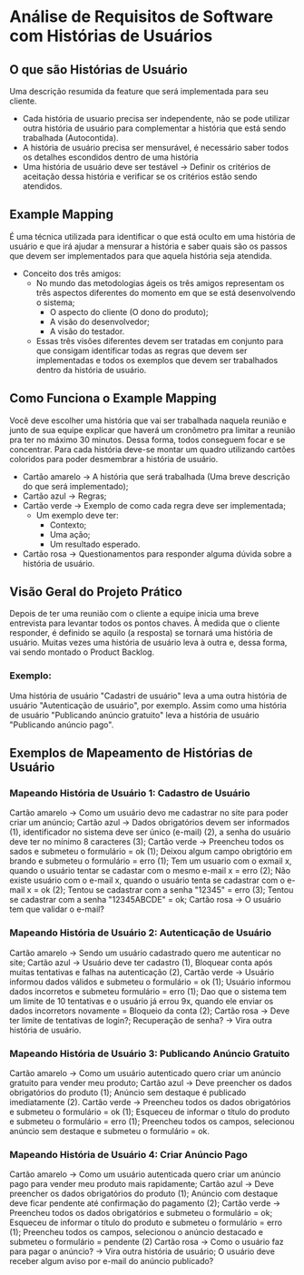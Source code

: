 # Análise de Requisitos de Software com Histórias de Usuários
## O que são Histórias de Usuário
Uma descrição resumida da feature que será implementada para seu cliente.
- Cada história de usuario precisa ser independente, não se pode utilizar outra história de usuário para complementar a história que está sendo trabalhada (Autocontida).
- A história de usuário precisa ser mensurável, é necessário saber todos os detalhes escondidos dentro de uma história
- Uma história de usuário deve ser testável -> Definir os critérios de aceitação dessa história e verificar se os critérios estão sendo atendidos.
## Example Mapping
É uma técnica utilizada para identificar o que está oculto em uma história de usuário e que irá ajudar a mensurar a história e saber quais são os passos que devem ser implementados para que aquela história seja atendida. 
- Conceito dos três amigos:
    - No mundo das metodologias ágeis os três amigos representam os três aspectos diferentes do momento em que se está desenvolvendo o sistema;
        - O aspecto do cliente (O dono do produto);
        - A visão do desenvolvedor;
        - A visão do testador.
    - Essas três visões diferentes devem ser tratadas em conjunto para que consigam identificar todas as regras que devem ser implementadas e todos os exemplos que devem ser trabalhados dentro da história de usuário.
## Como Funciona o Example Mapping
Você deve escolher uma história que vai ser trabalhada naquela reunião e junto de sua equipe explicar que haverá um cronômetro pra limitar a reunião pra ter no máximo 30 minutos. Dessa forma, todos conseguem focar e se concentrar.
Para cada história deve-se montar um quadro utilizando cartões coloridos para poder desmembrar a história de usuário.
- Cartão amarelo -> A história que será trabalhada (Uma breve descrição do que será implementado);
- Cartão azul -> Regras;
- Cartão verde -> Exemplo de como cada regra deve ser implementada;
    - Um exemplo deve ter:
        - Contexto;
        - Uma ação;
        - Um resultado esperado.
- Cartão rosa -> Questionamentos para responder alguma dúvida sobre a história de usuário.
## Visão Geral do Projeto Prático
Depois de ter uma reunião com o cliente a equipe inicia uma breve entrevista para levantar todos os pontos chaves. À medida que o cliente responder, é definido se aquilo (a resposta) se tornará uma história de usuário. Muitas vezes uma história de usuário leva à outra e, dessa forma, vai sendo montado o Product Backlog.
### Exemplo:
Uma história de usuário "Cadastri de usuário" leva a uma outra história de usuário "Autenticação de usuário", por exemplo. Assim como uma história de usuário "Publicando anúncio gratuito" leva a história de usuário "Publicando anúncio pago".
## Exemplos de Mapeamento de Histórias de Usuário
### Mapeando História de Usuário 1: Cadastro de Usuário
Cartão amarelo -> Como um usuário devo me cadastrar no site para poder criar um anúncio;
Cartão azul -> Dados obrigatórios devem ser informados (1), identificador no sistema deve ser único (e-mail) (2), a senha do usuário deve ter no mínimo 8 caracteres (3);
Cartão verde -> Preencheu todos os sados e submeteu o formulário = ok (1); Deixou algum campo obrigtório em brando e submeteu o formulário = erro (1); Tem um usuario com o exmail x, quando o usuário tentar se cadastar com o mesmo e-mail x = erro (2); Não existe usuário com o e-mail x, quando o usuário tenta se cadastrar com o e-mail x = ok (2); Tentou se cadastrar com a senha "12345" = erro (3); Tentou se cadastrar com a senha "12345ABCDE" = ok;
Cartão rosa -> O usuário tem que validar o e-mail?
### Mapeando História de Usuário 2: Autenticação de Usuário
Cartão amarelo -> Sendo um usuário cadastrado quero me autenticar no site;
Cartão azul -> Usuário deve ter cadastro (1), Bloquear conta após muitas tentativas e falhas na autenticação (2), 
Cartão verde -> Usuário informou dados válidos e submeteu o formulário = ok (1); Usuário informou dados incorretos e submeteu formulário = erro (1); Dao que o sistema tem um limite de 10 tentativas e o usuário já errou 9x, quando ele enviar os dados incorretors novamente = Bloqueio da conta (2);
Cartão rosa -> Deve ter limite de tentativas de login?; Recuperação de senha? -> Vira outra história de usuário.
### Mapeando História de Usuário 3: Publicando Anúncio Gratuito
Cartão amarelo -> Como um usuário autenticado quero criar um anúncio gratuito para vender meu produto;
Cartão azul -> Deve preencher os dados obrigatórios do produto (1); Anúncio sem destaque é publicado imediatamente (2).
Cartão verde -> Preencheu todos os dados obrigatórios e submeteu o formulário = ok (1); Esqueceu de informar o título do produto e submeteu o formulário = erro (1); Preencheu todos os campos, selecionou anúncio sem destaque e submeteu o formulário = ok.
### Mapeando História de Usuário 4: Criar Anúncio Pago
Cartão amarelo -> Como um usuário autenticada quero criar um anúncio pago para vender meu produto mais rapidamente;
Cartão azul -> Deve preencher os dados obrigatórios do produto (1); Anúncio com destaque deve ficar pendente até confirmação do pagamento (2);
Cartão verde -> Preencheu todos os dados obrigatórios e submeteu o formulário = ok; Esqueceu de informar o título do produto e submeteu o formulário = erro (1); Preencheu todos os campos, selecionou o anúncio destacado e submeteu o formulário = pendente (2)
Cartão rosa -> Como o usuário faz para pagar o anúncio? -> Vira outra história de usuário; O usuário deve receber algum aviso por e-mail do anúncio publicado?